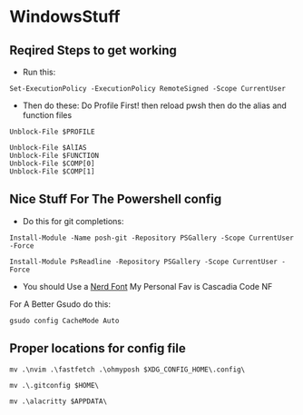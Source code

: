 # WindowsStuff

## Reqired Steps to get working

- Run this:

```pwsh
Set-ExecutionPolicy -ExecutionPolicy RemoteSigned -Scope CurrentUser
```

- Then do these: Do Profile First! then reload pwsh then do the alias and function files

```pwsh
Unblock-File $PROFILE
```

```pwsh
Unblock-File $AlIAS
Unblock-File $FUNCTION
Unblock-File $COMP[0]
Unblock-File $COMP[1]
```

## Nice Stuff For The Powershell config

- Do this for git completions:

```pwsh
Install-Module -Name posh-git -Repository PSGallery -Scope CurrentUser -Force
```

```pwsh
Install-Module PsReadline -Repository PSGallery -Scope CurrentUser -Force
```

- You should Use a [Nerd Font](https://github.com/ryanoasis/nerd-fonts/releases/) My Personal Fav is Cascadia Code NF

For A Better Gsudo do this:

```pwsh
gsudo config CacheMode Auto
```

## Proper locations for config file

```pwsh
mv .\nvim .\fastfetch .\ohmyposh $XDG_CONFIG_HOME\.config\
```

```pwsh
mv .\.gitconfig $HOME\
```

```pwsh
mv .\alacritty $APPDATA\
```
